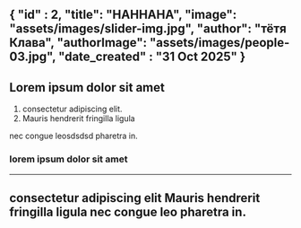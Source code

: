 {
"id" : 2,
"title": "HAHHAHA",
"image": "assets/images/slider-img.jpg",
"author": "тётя Клава",
"authorImage": "assets/images/people-03.jpg",
"date_created" : "31 Oct 2025"
}
---
## Lorem ipsum dolor sit amet

1. consectetur adipiscing elit.
2. Mauris hendrerit fringilla ligula

nec congue leosdsdsd pharetra in.
### lorem ipsum dolor sit amet
---
consectetur adipiscing elit
Mauris hendrerit fringilla ligula
nec congue leo pharetra in.
---